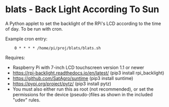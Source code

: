 # blats - Back Light According To Sun 
A Python applet to set the backlight of the RPi's LCD according to the time of day.
To be run with cron.

Example cron entry:
``` 
    0 * * * * /home/pi/proj/blats/blats.sh
``` 


Requires:
* Raspberry Pi with 7-inch LCD touchscreen version 1.1 or newer
* https://rpi-backlight.readthedocs.io/en/latest/ (pip3 install rpi_backlight)
* https://github.com/SatAgro/suntime (pip3 install suntime)
* https://pypi.org/project/pytz/ (pip3 install pytz)
* You must also either run this as root (not recommended), or set the permissions for the device (pseudo-)files as shown in the included "udev" rules.

